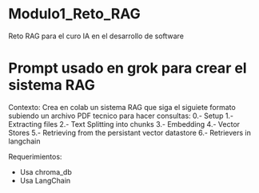 # Modulo1_Reto_RAG
Reto RAG para el curo IA en el desarrollo de software

# Prompt usado en grok para crear el sistema RAG
Contexto:
Crea en colab un sistema RAG que siga el siguiete formato subiendo un archivo PDF tecnico para hacer consultas:
    0.- Setup
	1.- Extracting files 
	2.- Text Splitting into chunks 
	3.- Embedding 
	4.- Vector Stores 
	5.- Retrieving from the persistant vector datastore 
	6.- Retrievers in langchain

Requerimientos:
  - Usa chroma_db
  - Usa LangChain
